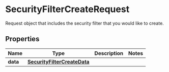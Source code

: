 

# SecurityFilterCreateRequest

Request object that includes the security filter that you would like to create.

## Properties

Name | Type | Description | Notes
------------ | ------------- | ------------- | -------------
**data** | [**SecurityFilterCreateData**](SecurityFilterCreateData.md) |  | 



